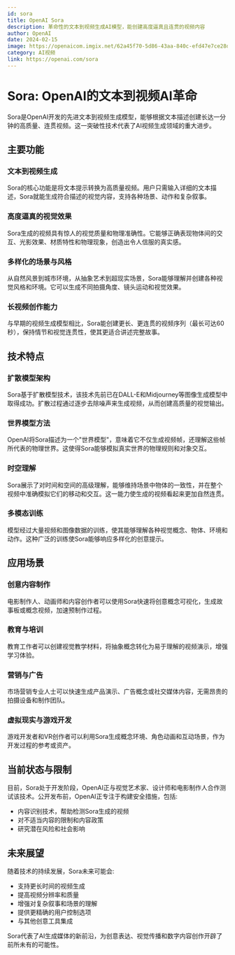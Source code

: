 ```yaml
---
id: sora
title: OpenAI Sora
description: 革命性的文本到视频生成AI模型，能创建高度逼真且连贯的视频内容
author: OpenAI
date: 2024-02-15
image: https://openaicom.imgix.net/62a45f70-5d86-43aa-840c-efd47e7ce28d/Sora-card-thumbnail.jpg?auto=compress%2Cformat&crop=focalpoint&fit=crop&fp-x=0.5&fp-y=0.5&h=630&q=75&w=1200
category: AI视频
link: https://openai.com/sora
---
```


# Sora: OpenAI的文本到视频AI革命

Sora是OpenAI开发的先进文本到视频生成模型，能够根据文本描述创建长达一分钟的高质量、连贯视频。这一突破性技术代表了AI视频生成领域的重大进步。

## 主要功能

### 文本到视频生成

Sora的核心功能是将文本提示转换为高质量视频。用户只需输入详细的文本描述，Sora就能生成符合描述的视觉内容，支持各种场景、动作和复杂叙事。

### 高度逼真的视觉效果

Sora生成的视频具有惊人的视觉质量和物理准确性。它能够正确表现物体间的交互、光影效果、材质特性和物理现象，创造出令人信服的真实感。

### 多样化的场景与风格

从自然风景到城市环境，从抽象艺术到超现实场景，Sora能够理解并创建各种视觉风格和环境。它可以生成不同拍摄角度、镜头运动和视觉效果。

### 长视频创作能力

与早期的视频生成模型相比，Sora能创建更长、更连贯的视频序列（最长可达60秒），保持情节和视觉连贯性，使其更适合讲述完整故事。

## 技术特点

### 扩散模型架构

Sora基于扩散模型技术，该技术先前已在DALL-E和Midjourney等图像生成模型中取得成功。扩散过程通过逐步去除噪声来生成视频，从而创建高质量的视觉输出。

### 世界模型方法

OpenAI将Sora描述为一个"世界模型"，意味着它不仅生成视频帧，还理解这些帧所代表的物理世界。这使得Sora能够模拟真实世界的物理规则和对象交互。

### 时空理解

Sora展示了对时间和空间的高级理解，能够维持场景中物体的一致性，并在整个视频中准确模拟它们的移动和交互。这一能力使生成的视频看起来更加自然连贯。

### 多模态训练

模型经过大量视频和图像数据的训练，使其能够理解各种视觉概念、物体、环境和动作。这种广泛的训练使Sora能够响应多样化的创意提示。

## 应用场景

### 创意内容制作

电影制作人、动画师和内容创作者可以使用Sora快速将创意概念可视化，生成故事板或概念视频，加速预制作过程。

### 教育与培训

教育工作者可以创建视觉教学材料，将抽象概念转化为易于理解的视频演示，增强学习体验。

### 营销与广告

市场营销专业人士可以快速生成产品演示、广告概念或社交媒体内容，无需昂贵的拍摄设备和制作团队。

### 虚拟现实与游戏开发

游戏开发者和VR创作者可以利用Sora生成概念环境、角色动画和互动场景，作为开发过程的参考或资产。

## 当前状态与限制

目前，Sora处于开发阶段，OpenAI正与视觉艺术家、设计师和电影制作人合作测试该技术。公开发布前，OpenAI正专注于构建安全措施，包括:

- 内容识别技术，帮助检测Sora生成的视频
- 对不适当内容的限制和内容政策
- 研究潜在风险和社会影响

## 未来展望

随着技术的持续发展，Sora未来可能会:
- 支持更长时间的视频生成
- 提高视频分辨率和质量
- 增强对复杂叙事和场景的理解
- 提供更精确的用户控制选项
- 与其他创意工具集成

Sora代表了AI生成媒体的新前沿，为创意表达、视觉传播和数字内容创作开辟了前所未有的可能性。 